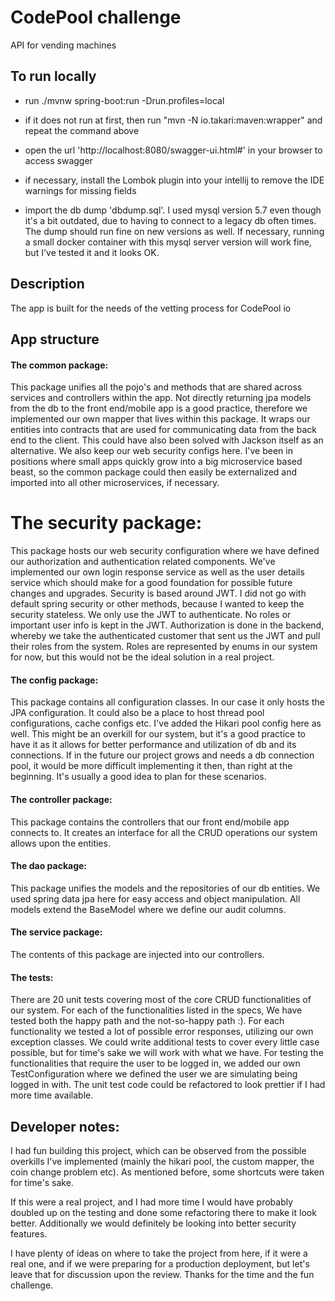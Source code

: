 # CodePool challenge

API for vending machines

## To run locally

* run ./mvnw spring-boot:run -Drun.profiles=local

* if it does not run at first, then run "mvn -N io.takari:maven:wrapper" and repeat the command above

* open the url 'http://localhost:8080/swagger-ui.html#' in your browser to access swagger

* if necessary, install the Lombok plugin into your intellij to remove the IDE warnings for missing fields

* import the db dump 'dbdump.sql'. I used mysql version 5.7 even though it's a bit outdated,
due to having to connect to a legacy db often times. The dump should run fine on new versions as well. 
If necessary, running a small docker container with this mysql server version will work fine, but I've tested it
and it looks OK.


## Description

The app is built for the needs of the vetting process for CodePool io

## App structure

#### The common package: 
This package unifies all the pojo's and methods that are shared across services and controllers within the app.
Not directly returning jpa models from the db to the front end/mobile app is a good practice,
therefore we implemented our own mapper that lives within this package. It wraps our entities into 
contracts that are used for communicating data from the back end to the client.
This could have also been solved with Jackson itself as an alternative.
We also keep our web security configs here.
I've been in positions where small apps quickly grow into a big microservice based beast, 
so the common package could then easily be externalized and imported into all other microservices, if necessary.

# The security package:
This package hosts our web security configuration where we have defined our
authorization and authentication related components.
We've implemented our own login response service as well as the user details service
which should make for a good foundation for possible future changes and upgrades.
Security is based around JWT. I did not go with default spring security or other methods,
because I wanted to keep the security stateless. We only use the JWT to authenticate.
No roles or important user info is kept in the JWT. 
Authorization is done in the backend,
whereby we take the authenticated customer that sent us the JWT and pull their roles from the system.
Roles are represented by enums in our system for now, but this would not be the ideal solution in a real project.


#### The config package:
This package contains all configuration classes. In our case it only hosts the JPA configuration.
It could also be a place to host thread pool configurations, cache configs etc.
I've added the Hikari pool config here as well. This might be an overkill for our system,
but it's a good practice to have it as it allows for better performance and utilization of
db and its connections. If in the future our project grows and needs a db connection pool,
it would be more difficult implementing it then, than right at the beginning.
It's usually a good idea to plan for these scenarios.

#### The controller package:
This package contains the controllers that our front end/mobile app connects to.
It creates an interface for all the CRUD operations our system allows upon the entities.

#### The dao package:
This package unifies the models and the repositories of our db entities.
We used spring data jpa here for easy access and object manipulation.
All models extend the BaseModel where we define our audit columns.


#### The service package:
The contents of this package are injected into our controllers.

#### The tests:
There are 20 unit tests covering most of the core CRUD functionalities of our system.
For each of the functionalities listed in the specs, 
We have tested both the happy path and the not-so-happy path :).
For each functionality we tested a lot of possible error responses,
utilizing our own exception classes.
We could write additional tests to cover every little case possible,
but for time's sake we will work with what we have.
For testing the functionalities that require the user to be logged in,
we added our own TestConfiguration where we defined the user we are simulating being logged in with.
The unit test code could be refactored to look prettier if I had more time available.


## Developer notes:
I had fun building this project, which can be observed from 
the possible overkills I've implemented (mainly the hikari pool, the custom mapper, the coin change problem etc).
As mentioned before, some shortcuts were taken for time's sake.

If this were a real project, and I had more time I would have probably doubled up on the testing 
and done some refactoring there to make it look better.
Additionally we would definitely be looking into better security features.


I have plenty of ideas on where to take the project from here, if it were a real one, and if we
were preparing for a production deployment, but let's leave that for discussion upon the review.
Thanks for the time and the fun challenge.




